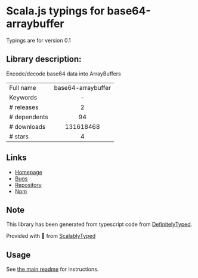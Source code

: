 
# Scala.js typings for base64-arraybuffer

Typings are for version 0.1

## Library description:
Encode/decode base64 data into ArrayBuffers

|                    |                 |
| ------------------ | :-------------: |
| Full name          | base64-arraybuffer |
| Keywords           | - |
| # releases         | 2 |
| # dependents       | 94 |
| # downloads        | 131618468 |
| # stars            | 4 |

## Links
- [Homepage](https://github.com/niklasvh/base64-arraybuffer)
- [Bugs](https://github.com/niklasvh/base64-arraybuffer/issues)
- [Repository](https://github.com/niklasvh/base64-arraybuffer)
- [Npm](https://www.npmjs.com/package/base64-arraybuffer)
    


## Note
This library has been generated from typescript code from [DefinitelyTyped](https://definitelytyped.org).

Provided with :purple_heart: from [ScalablyTyped](https://github.com/oyvindberg/ScalablyTyped)

## Usage
See [the main readme](../../readme.md) for instructions.


